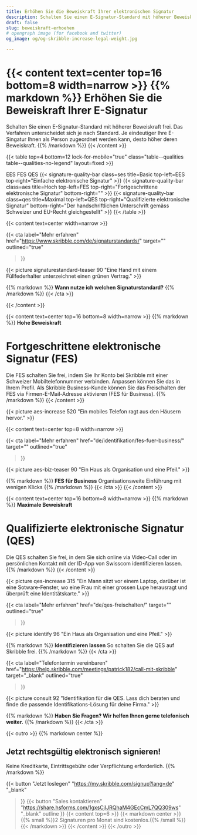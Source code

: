 ```yaml
---
title: Erhöhen Sie die Beweiskraft Ihrer elektronischen Signatur
description: Schalten Sie einen E-Signatur-Standard mit höherer Beweiskraft frei. Je eindeutiger Ihre E-Singatur Ihnen als Person zugeordnet werden kann, desto höher deren Beweiskraft.
draft: false
slug: beweiskraft-erhoehen
# opengraph image (for facebook and twitter)
og_image: og/og-skribble-increase-legal-weight.jpg

---
```


{{< content text=center top=16 bottom=8 width=narrow >}}
{{% markdown %}}
Erhöhen Sie die Beweiskraft 
Ihrer E-Signatur
===============	
Schalten Sie einen E-Signatur-Standard mit höherer Beweiskraft frei. 
Das Verfahren unterscheidet sich je nach Standard.
Je eindeutiger Ihre E-Singatur Ihnen als Person zugeordnet werden kann, 
desto höher deren Beweiskraft.
{{% /markdown %}}
{{< /content >}}

[//]: # (--------------------------------------------------------------------------------------------------------------)

{{< table top=4 bottom=12 lock-for-mobile="true" class="table--qualities table--qualities-no-legend" layout=fixed >}}
<thead>
  <tr>
    <th scope="col"></th>
    <th scope="col">EES</th>
    <th scope="col">FES</th>
    <th scope="col">QES</th>
  </tr>
</thead>
<tbody>
  <tr>
    <th scope="row"></th>
    <td class="signature-quality-bar">
      {{< signature-quality-bar
        class=ses
        title=Basic
        top-left=EES
        top-right="Einfache elektronische Signatur"
      >}}
    </td>
    <td class="signature-quality-bar">
      {{< signature-quality-bar
        class=aes
        title=Hoch
        top-left=FES
        top-right="Fortgeschrittene elektronische Signatur"
        bottom-right=""
      >}}
    </td>
    <td class="signature-quality-bar">
      {{< signature-quality-bar
        class=qes
        title=Maximal
        top-left=QES
        top-right="Qualifizierte elektronische Signatur"
        bottom-right="Der handschriftlichen Unterschrift gemäss Schweizer und EU-Recht gleichgestellt"
      >}}
    </td>
  </tr>
  <tr>
    <th scope="row"></th>
  </tr>

</tbody>
{{< /table >}}

[//]: # (--------------------------------------------------------------------------------------------------------------)


{{< content text=center width=narrow >}}

{{< cta
  label="Mehr erfahren"
  href="https://www.skribble.com/de/signaturstandards/"
  target=""
  outlined="true"
>}}

{{< picture signaturestandard-teaser 90 "Eine Hand mit einem Füllfederhalter unterzeichnet einen grünen Vertrag." >}}

{{% markdown %}}
**Wann nutze ich welchen Signaturstandard?**
{{% /markdown %}}
{{< /cta >}}

{{< /content >}}


[//]: # (--------------------------------------------------------------------------------------------------------------)

{{< content text=center top=16 bottom=8 width=narrow >}}
{{% markdown %}}
**Hohe Beweiskraft** 
# Fortgeschrittene elektronische Signatur (FES)
Die FES schalten Sie frei, indem Sie Ihr Konto bei Skribble mit einer Schweizer Mobiltelefonnummer verbinden. Anpassen können Sie das in Ihrem Profil.
Als Skribble Business-Kunde können Sie das Freischalten der FES via Firmen-E-Mail-Adresse aktivieren (FES für Business).
{{% /markdown %}}
{{< /content >}}

{{< picture aes-increase 520 "Ein mobiles Telefon ragt aus den Häusern hervor." >}}


{{< content text=center top=8 width=narrow >}}

{{< cta
  label="Mehr erfahren"
  href="de/identifikation/fes-fuer-business/"
  target=""
  outlined="true"
>}}

{{< picture aes-biz-teaser 90 "Ein Haus als Organisation und eine Pfeil." >}}

{{% markdown %}}
**FES für Business**
Organisationsweite Einführung mit wenigen Klicks
{{% /markdown %}}
{{< /cta >}}
{{< /content >}}

[//]: # (--------------------------------------------------------------------------------------------------------------)

{{< content text=center top=16 bottom=8 width=narrow >}}
{{% markdown %}}
**Maximale Beweiskraft** 

Qualifizierte elektronische 
Signatur (QES)
===============
Die QES schalten Sie frei, in dem Sie sich online via Video-Call 
oder im persönlichen Kontakt mit der ID-App von Swisscom identifizieren lassen.
{{% /markdown %}}
{{< /content >}}

{{< picture qes-increase 315 "Ein Mann sitzt vor einem Laptop, darüber ist eine Sotware-Fenster, wo eine Frau mit einer grossen Lupe herausragt und überprüft eine Identitätskarte." >}}


{{< cta
  label="Mehr erfahren"
  href="de/qes-freischalten/"
  target=""
  outlined="true"
>}}

{{< picture identify 96 "Ein Haus als Organisation und eine Pfeil." >}}

{{% markdown %}}
**Identifizieren lassen**
So schalten Sie die QES auf Skribble frei.
{{% /markdown %}}
{{< /cta >}}

{{< cta
  label="Telefontermin vereinbaren"
  href="https://help.skribble.com/meetings/patrick182/call-mit-skribble"
  target="_blank"
  outlined="true"
>}}

{{< picture consult 92 "Identifikation für die QES. Lass dich beraten und finde die passende Identifikations-Lösung für deine Firma." >}}

{{% markdown %}}
**Haben Sie Fragen? Wir helfen Ihnen gerne telefonisch weiter.**
{{% /markdown %}}
{{< /cta >}}

[//]: # (--------------------------------------------------------------------------------------------------------------)

{{< outro >}}
{{% markdown center %}}
## Jetzt rechtsgültig elektronisch signieren!
Keine Kreditkarte, Eintrittsgebühr oder
Verpflichtung erforderlich.
{{% /markdown %}}

{{< button
  "Jetzt loslegen"
  "https://my.skribble.com/signup?lang=de"
  "_blank"
>}}
{{< button
  "Sales kontaktieren"
  "https://share.hsforms.com/1gxsCjIJRQhaM4GEcCmL7QQ309ws"
  "_blank"
  outline
>}}
{{< content top=6 >}}
{{< markdown center >}}
{{% small %}}2 Signaturen pro Monat sind kostenlos.{{% /small %}} 
{{< /markdown >}}
{{< /content >}}
{{< /outro >}}
